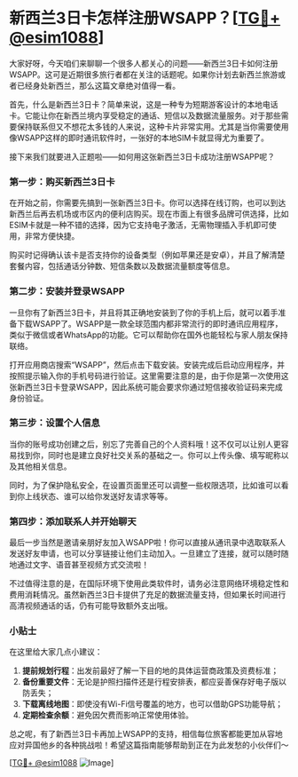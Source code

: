 # 新西兰3日卡怎样注册WSAPP？[[TG💪+ @esim1088](https://t.me/s/esim1088)]

大家好呀，今天咱们来聊聊一个很多人都关心的问题——新西兰3日卡如何注册WSAPP。这可是近期很多旅行者都在关注的话题呢。如果你计划去新西兰旅游或者已经身处新西兰，那么这篇文章绝对值得一看。

首先，什么是新西兰3日卡？简单来说，这是一种专为短期游客设计的本地电话卡。它能让你在新西兰境内享受稳定的通话、短信以及数据流量服务。对于那些需要保持联系但又不想花太多钱的人来说，这种卡片非常实用。尤其是当你需要使用像WSAPP这样的即时通讯软件时，一张好的本地SIM卡就显得尤为重要了。

接下来我们就要进入正题啦——如何用这张新西兰3日卡成功注册WSAPP呢？

### 第一步：购买新西兰3日卡

在开始之前，你需要先搞到一张新西兰3日卡。你可以选择在线订购，也可以到达新西兰后再去机场或市区内的便利店购买。现在市面上有很多品牌可供选择，比如ESIM卡就是一种不错的选择，因为它支持电子激活，无需物理插入手机即可使用，非常方便快捷。

购买时记得确认该卡是否支持你的设备类型（例如苹果还是安卓），并且了解清楚套餐内容，包括通话分钟数、短信条数以及数据流量额度等信息。

### 第二步：安装并登录WSAPP

一旦你有了新西兰3日卡，并且将其正确地安装到了你的手机上后，就可以着手准备下载WSAPP了。WSAPP是一款全球范围内都非常流行的即时通讯应用程序，类似于微信或者WhatsApp的功能。它可以帮助你在国外也能轻松与家人朋友保持联络。

打开应用商店搜索“WSAPP”，然后点击下载安装。安装完成后启动应用程序，并按照提示输入你的手机号码进行验证。这里需要注意的是，由于你是第一次使用这张新西兰3日卡登录WSAPP，因此系统可能会要求你通过短信接收验证码来完成身份验证。

### 第三步：设置个人信息

当你的账号成功创建之后，别忘了完善自己的个人资料哦！这不仅可以让别人更容易找到你，同时也是建立良好社交关系的基础之一。你可以上传头像、填写昵称以及其他相关信息。

同时，为了保护隐私安全，在设置页面里还可以调整一些权限选项，比如谁可以看到你上线状态、谁可以给你发送好友请求等等。

### 第四步：添加联系人并开始聊天

最后一步当然是邀请亲朋好友加入WSAPP啦！你可以直接从通讯录中选取联系人发送好友申请，也可以分享链接让他们主动加入。一旦建立了连接，就可以随时随地通过文字、语音甚至视频方式交流啦！

不过值得注意的是，在国际环境下使用此类软件时，请务必注意网络环境稳定性和费用消耗情况。虽然新西兰3日卡提供了充足的数据流量支持，但如果长时间进行高清视频通话的话，仍有可能导致额外支出哦。

### 小贴士

在这里给大家几点小建议：
1. **提前规划行程**：出发前最好了解一下目的地的具体运营商政策及资费标准；
2. **备份重要文件**：无论是护照扫描件还是行程安排表，都应妥善保存好电子版以防丢失；
3. **下载离线地图**：即使没有Wi-Fi信号覆盖的地方，也可以借助GPS功能导航；
4. **定期检查余额**：避免因欠费而影响正常使用体验。

总之呢，有了新西兰3日卡再加上WSAPP的支持，相信每位旅客都能更加从容地应对异国他乡的各种挑战啦！希望这篇指南能够帮助到正在为此发愁的小伙伴们～

[[TG💪+ @esim1088](https://t.me/s/esim1088) ![Image](https://i.postimg.cc/4NQfJmqS/Snipaste-2025-05-13-00-14-12.png)]
